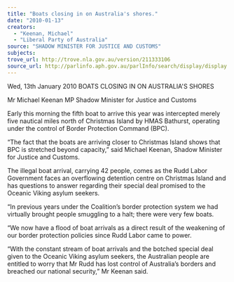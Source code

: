 ```yaml
---
title: "Boats closing in on Australia's shores."
date: "2010-01-13"
creators:
  - "Keenan, Michael"
  - "Liberal Party of Australia"
source: "SHADOW MINISTER FOR JUSTICE AND CUSTOMS"
subjects:
trove_url: http://trove.nla.gov.au/version/211333106
source_url: http://parlinfo.aph.gov.au/parlInfo/search/display/display.w3p;query=Id%3A%22media/pressrel/N5NV6%22
---
```


 Wed, 13th January 2010   BOATS CLOSING IN ON AUSTRALIA'S SHORES 

 Mr Michael Keenan MP   Shadow Minister for Justice and Customs 

 Early this morning the fifth boat to arrive this year was intercepted merely five  nautical miles north of Christmas Island by HMAS Bathurst, operating under  the control of Border Protection Command (BPC).  

 “The fact that the boats are arriving closer to Christmas Island shows that  BPC is stretched beyond capacity,” said Michael Keenan, Shadow Minister for  Justice and Customs.  

 The illegal boat arrival, carrying 42 people, comes as the Rudd Labor  Government faces an overflowing detention centre on Christmas Island and  has questions to answer regarding their special deal promised to the Oceanic  Viking asylum seekers.  

 “In previous years under the Coalition’s border protection system we had  virtually brought people smuggling to a halt; there were very few boats.  

 “We now have a flood of boat arrivals as a direct result of the weakening of  our border protection policies since Rudd Labor came to power.  

 “With the constant stream of boat arrivals and the botched special deal given  to the Oceanic Viking asylum seekers, the Australian people are entitled to  worry that Mr Rudd has lost control of Australia’s borders and breached our  national security,” Mr Keenan said.   

